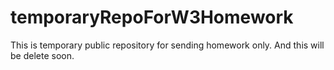 # temporaryRepoForW3Homework
This is temporary public repository for sending homework only. And this will be delete soon.
